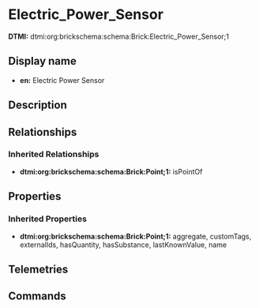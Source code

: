 # Electric_Power_Sensor
**DTMI:** dtmi:org:brickschema:schema:Brick:Electric_Power_Sensor;1
## Display name
- **en:** Electric Power Sensor
## Description
## Relationships
### Inherited Relationships
* **dtmi:org:brickschema:schema:Brick:Point;1:** isPointOf
## Properties
### Inherited Properties
* **dtmi:org:brickschema:schema:Brick:Point;1:** aggregate, customTags, externalIds, hasQuantity, hasSubstance, lastKnownValue, name
## Telemetries
## Commands
